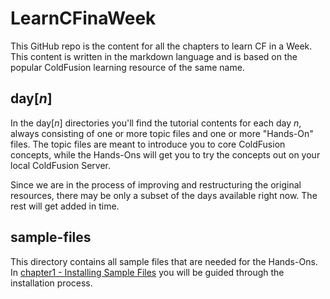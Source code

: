 # LearnCFinaWeek
This GitHub repo is the content for all the chapters to learn CF in a Week. This content is written in the markdown language and is based on the popular ColdFusion learning resource of the same name.

## day[_n_]
In the day[_n_] directories you'll find the tutorial contents for each day _n_, always consisting of one or more topic files and one or more "Hands-On" files. The topic files are meant to introduce you to core ColdFusion concepts, while the Hands-Ons will get you to try the concepts out on your local ColdFusion Server.

Since we are in the process of improving and restructuring the original resources, there may be only a subset of the days available right now. The rest will get added in time.

## sample-files
This directory contains all sample files that are needed for the Hands-Ons. In [chapter1 - Installing Sample Files](day1/chapter1/01.3_Installing_Sample_Files.md) you will be guided through the installation process.